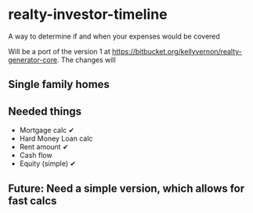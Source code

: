 # realty-investor-timeline

A way to determine if and when your expenses would be covered

Will be a port of the version 1 at https://bitbucket.org/kellyvernon/realty-generator-core. The changes will

## Single family homes

## Needed things

- Mortgage calc ✔
- Hard Money Loan calc
- Rent amount ✔
- Cash flow
- Equity (simple) ✔

## Future: Need a simple version, which allows for fast calcs
